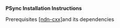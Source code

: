 **PSync Installation Instructions**

Prerequisites
[[ndn-cxx]](https://named-data.net/doc/ndn-cxx)and its dependencies
